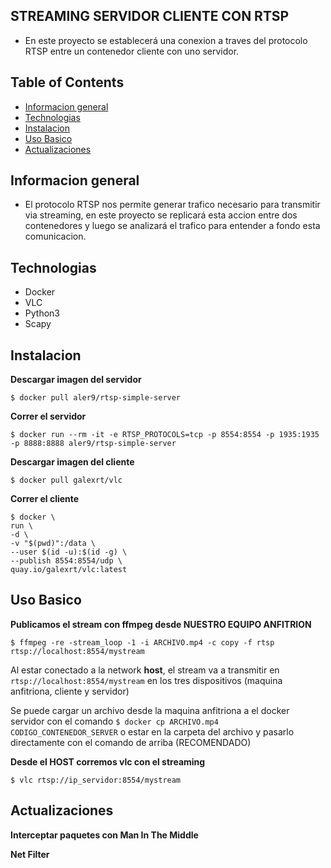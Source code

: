 ## STREAMING SERVIDOR CLIENTE CON RTSP
- En este proyecto se establecerá una conexion a traves del protocolo RTSP entre un contenedor cliente con uno servidor.

## Table of Contents
* [Informacion general](#informacion-general)
* [Technologias](#technologias)
* [Instalacion](#instalacion)
* [Uso Basico](#uso-basico)
* [Actualizaciones](#actualizaciones)

## Informacion general
- El protocolo RTSP nos permite generar trafico necesario para transmitir via streaming, en este proyecto se replicará esta accion entre dos contenedores y luego se analizará el trafico para entender a fondo esta comunicacion.

## Technologias
- Docker 
- VLC
- Python3
- Scapy

## Instalacion

**Descargar imagen del servidor**

    $ docker pull aler9/rtsp-simple-server

**Correr el servidor**

    $ docker run --rm -it -e RTSP_PROTOCOLS=tcp -p 8554:8554 -p 1935:1935 -p 8888:8888 aler9/rtsp-simple-server

**Descargar imagen del cliente** 

    $ docker pull galexrt/vlc

**Correr el cliente**

    $ docker \
    run \
    -d \
    -v "$(pwd)":/data \
    --user $(id -u):$(id -g) \
    --publish 8554:8554/udp \
    quay.io/galexrt/vlc:latest 


## Uso Basico

**Publicamos el stream con ffmpeg desde NUESTRO EQUIPO ANFITRION**

    $ ffmpeg -re -stream_loop -1 -i ARCHIVO.mp4 -c copy -f rtsp rtsp://localhost:8554/mystream

Al estar conectado a la network **host**, el stream va a transmitir en `rtsp://localhost:8554/mystream` en los tres dispositivos (maquina anfitriona, cliente y servidor)

Se puede cargar un archivo desde la maquina anfitriona a el docker servidor con el comando `$ docker cp ARCHIVO.mp4 CODIGO_CONTENEDOR_SERVER` o estar en la carpeta del archivo y pasarlo directamente con el comando de arriba (RECOMENDADO) 

**Desde el HOST corremos vlc con el streaming**

    $ vlc rtsp://ip_servidor:8554/mystream

## Actualizaciones

**Interceptar paquetes con Man In The Middle**

**Net Filter**
